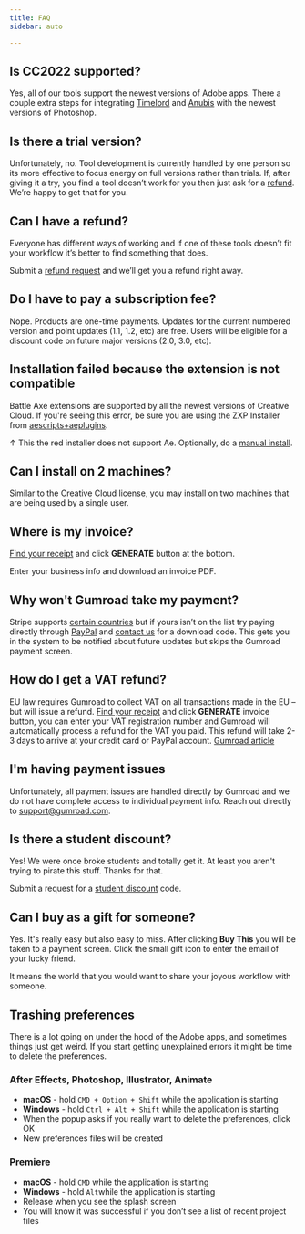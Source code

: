 ```yaml
---
title: FAQ
sidebar: auto

---
```


## Is CC2022 supported?

Yes, all of our tools support the newest versions of Adobe apps. There a couple extra steps for integrating [Timelord](./timelord/#extension-missing-in-photoshop) and [Anubis](./anubis/#extension-missing-in-photoshop) with the newest versions of Photoshop.

## Is there a trial version?

Unfortunately, no. Tool development is currently handled by one person so its more effective to focus energy on full versions rather than trials. If, after giving it a try, you find a tool doesn’t work for you then just ask for a [refund](./contact#refund). We’re happy to get that for you.

## Can I have a refund?

Everyone has different ways of working and if one of these tools doesn’t fit your workflow it’s better to find something that does. 

Submit a [refund request](./contact#refund) and we’ll get you a refund right away.

## Do I have to pay a subscription fee?

Nope. Products are one-time payments. Updates for the current numbered version and point updates (1.1, 1.2, etc) are free. Users will be eligible for a discount code on future major versions (2.0, 3.0, etc).


## Installation failed because the extension is not compatible


Battle Axe extensions are supported by all the newest versions of Creative Cloud. If you're seeing this error, be sure you are using the ZXP Installer from [aescripts+aeplugins](https://aescripts.com/learn/zxp-installer/). 

<Screenshot 
    url="/overlord/Install-failed.jpg" 
    alt="Install failed" 
    width="500px" 
    />
↑ This the red installer does not support Ae. Optionally, do a [manual install](./overlord/#installation).

## Can I install on 2 machines?

Similar to the Creative Cloud license, you may install on two machines that are being used by a single user.

## Where is my invoice?

[Find your receipt](http://license.battleaxe.co) and click **GENERATE** button at the bottom.

<Screenshot 
    url="/images/Generate-invoice.jpg" 
    alt="Gumroad generate invoice" 
    width="500px" outline />

Enter your business info and download an invoice PDF. 

## Why won't Gumroad take my payment?

Stripe supports [certain countries](https://stripe.com/global) but if yours isn’t on the list try paying directly through [PayPal](https://www.paypal.com/paypalme/battleaxedotco/45usd) and [contact us](./contact) for a download code. This gets you in the system to be notified about future updates but skips the Gumroad payment screen.

## How do I get a VAT refund?

EU law requires Gumroad to collect VAT on all transactions made in the EU –but will issue a refund. [Find your receipt](http://license.battleaxe.co) and click **GENERATE** invoice button, you can enter your VAT registration number and Gumroad will automatically process a refund for the VAT you paid. This refund will take 2-3 days to arrive at your credit card or PayPal account. [Gumroad article](https://customers.gumroad.com/article/200-i-need-a-vat-refund)

## I'm having payment issues

Unfortunately, all payment issues are handled directly by Gumroad and we do not have complete access to individual payment info. Reach out directly to [support@gumroad.com](mailto:support@gumroad.com).

## Is there a student discount?
Yes! We were once broke students and totally get it. At least you aren't trying to pirate this stuff. Thanks for that. 

Submit a request for a [student discount](./contact#student) code.

## Can I buy as a gift for someone?

Yes. It's really easy but also easy to miss. After clicking **Buy This** you will be taken to a payment screen. Click the small gift icon to enter the email of your lucky friend. 

<Screenshot 
    url="/images/Buy-as-gift.jpg" 
    alt="Gumroad buy as gift" 
    width="500px" outline />

It means the world that you would want to share your joyous workflow with someone. 

## Trashing preferences

There is a lot going on under the hood of the Adobe apps, and sometimes things just get weird. If you start getting unexplained errors it might be time to delete the preferences. 

### After Effects, Photoshop, Illustrator, Animate

- **macOS** - hold `CMD + Option + Shift` while the application is starting
- **Windows** - hold `Ctrl + Alt + Shift` while the application is starting
- When the popup asks if you really want to delete the preferences, click OK
- New preferences files will be created

### Premiere

- **macOS** - hold `CMD` while the application is starting
- **Windows** - hold `Alt`while the application is starting
- Release when you see the splash screen
- You will know it was successful if you don’t see a list of recent project files

